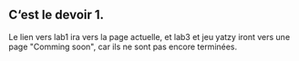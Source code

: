 ## C‘est le devoir 1.
Le lien vers lab1 ira vers la page actuelle, et lab3 et jeu yatzy iront vers une page "Comming soon", car ils ne sont pas encore terminées.
